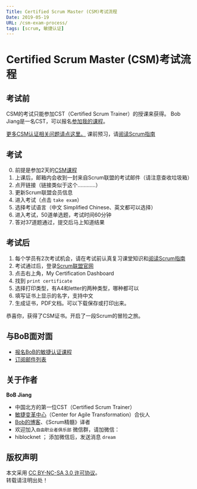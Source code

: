 ```yaml
---
Title: Certified Scrum Master (CSM)考试流程
Date: 2019-05-19
URL: /csm-exam-process/
tags: [scrum, 敏捷认证]
---
```


# Certified Scrum Master (CSM)考试流程

## 考试前
CSM的考试只能参加CST（Certified Scrum Trainer）的授课来获得。
Bob Jiang是一名CST，可以报名[参加我的课程](https://appmopev1px9533.h5.xiaoeknow.com/homepage)。

[更多CSM认证相关问题请点这里。](/csm-faq)
课前预习，请[阅读Scrum指南](http://scrumguides.org)

## 考试
0. 前提是参加2天的[CSM课程](https://appmopev1px9533.h5.xiaoeknow.com/homepage)
1. 上课后，邮箱内会收到一封来自Scrum联盟的考试邮件（请注意查收垃圾箱）
2. 点开链接（链接类似于这个…………）
3. 更新Scrum联盟会员信息
4. 进入考试（点击 `take exam`）
5. 选择考试语言（中文 Simplified Chinese、英文都可以选择）
6. 进入考试，50道单选题，考试时间60分钟
7. 答对37道题通过，提交后马上知道结果

## 考试后
1. 每个学员有2次考试机会，请在考试前认真复习课堂知识和[阅读Scrum指南](http://scrumguides.org)
2. 考试通过后，登录[Scrum联盟官网](https://scrumalliance.org)
3. 点击右上角，My Certification Dashboard
4. 找到 `print certificate`
5. 选择打印类型，有A4和letter的两种类型，哪种都可以
6. 填写证书上显示的名字，支持中文
7. 生成证书，PDF文档。可以下载保存或打印出来。

恭喜你，获得了CSM证书。开启了一段Scrum的冒险之旅。

## 与BoB面对面
- [报名BoB的敏捷认证课程](https://appmopev1px9533.h5.xiaoeknow.com/homepage)
- [订阅邮件列表](https://tinyletter.com/bobjiang)

## 关于作者
**BoB Jiang**

- 中国北方的第一位CST（Certified Scrum Trainer）  
- [敏捷变革中心](https://www.c4at.cn/)（Center for Agile Transformation）合伙人  
- [Bob的博客](http://www.bobjiang.com)、《Scrum精髓》译者
- 欢迎加入`自由职业者俱乐部` 微信群，请加微信：
- hiblocknet  ； 添加微信后，发送消息 `dream`

## 版权声明

本文采用 [CC BY-NC-SA 3.0 许可协议](https://creativecommons.org/licenses/by-nc-sa/3.0/deed.zh)。  
转载请注明出处！

